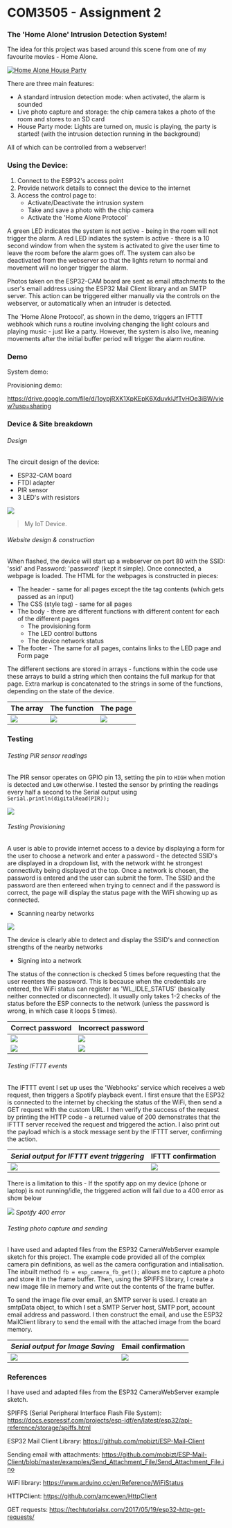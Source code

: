 # COM3505 - Assignment 2

### The 'Home Alone' Intrusion Detection System!


The idea for this project was based around this scene from one of my favourite movies - Home Alone. 

[![Home Alone House Party](https://img.youtube.com/vi/_NrfND5KGtk/0.jpg)](https://www.youtube.com/watch?v=_NrfND5KGtk "Home Alone House Party")

There are three main features:
- A standard intrusion detection mode: when activated, the alarm is sounded
- Live photo capture and storage: the chip camera takes a photo of the room and stores to an SD card
- House Party mode: Lights are turned on, music is playing, the party is started! (with the intrusion detection running in the background)

All of which can be controlled from a webserver!

### Using the Device:

1. Connect to the ESP32's access point
2. Provide network details to connect the device to the internet
3. Access the control page to:
    - Activate/Deactivate the intrusion system
    - Take and save a photo with the chip camera
    - Activate the 'Home Alone Protocol'

A green LED indicates the system is not active - being in the room will not trigger the alarm. A red LED indiates the system is active - there is a 10 second window from when the system is activated to give the user time to leave the room before the alarm goes off. The system can also be deactivated from the webserver so that the lights return to normal and movement will no longer trigger the alarm.

Photos taken on the ESP32-CAM board are sent as email attachments to the user's email address using the ESP32 Mail Client library and an SMTP server. This action can be triggered either manually via the controls on the webserver, or automatically when an intruder is detected.

The 'Home Alone Protocol', as shown in the demo, triggers an IFTTT webhook which runs a routine involving changing the light colours and playing music - just like a party. However, the system is also live, meaning movements after the initial buffer period will trigger the alarm routine.


### Demo

System demo:



Provisioning demo:

https://drive.google.com/file/d/1oypjRXK1XpKEpK6XduvklJfTvHOe3iBW/view?usp=sharing

### Device & Site breakdown

###### Design

The circuit design of the device:
- ESP32-CAM board
- FTDI adapter
- PIR sensor
- 3 LED's with resistors

![](https://i.imgur.com/9zX1iqD.jpg)

> My IoT Device.

###### Website design & construction

When flashed, the device will start up a webserver on port 80 with the SSID: 'ssid' and Password: 'password' (kept it simple). Once connected, a webpage is loaded. The HTML for the webpages is constructed in pieces:
- The header - same for all pages except the tite tag contents (which gets passed as an input)
- The CSS (style tag) - same for all pages
- The body - there are different functions with different content for each of the different pages
    - The provisioning form
    - The LED control buttons
    - The device network status
- The footer - The same for all pages, contains links to the LED page and Form page

The different sections are stored in arrays - functions within the code use these arrays to build a string which then contains the full markup for that page. Extra markup is concatenated to the strings in some of the functions, depending on the state of the device.

The array  | The function | The page
------------- | ------------- | ------------
![](https://i.imgur.com/if3jPMo.png) | ![](https://i.imgur.com/Tp3Bt7S.png) | ![](https://i.imgur.com/lnXk7jn.png)

### Testing

###### Testing PIR sensor readings

The PIR sensor operates on GPIO pin 13, setting the pin to `HIGH` when motion is detected and `LOW` otherwise. I tested the sensor by printing the readings every half a second to the Serial output using `Serial.println(digitalRead(PIR));`

![](https://i.imgur.com/HJM1TZa.jpg)


###### Testing Provisioning

A user is able to provide internet access to a device by displaying a form for the user to choose a network and enter a password - the detected SSID's are displayed in a dropdown list, with the network witht he strongest connectivity being displayed at the top. Once a network is chosen, the password is entered and the user can submit the form. The SSID and the password are then entereed when trying to cennect and if the password is correct, the page will display the status page with the WiFi showing up as connected.

- Scanning nearby networks

![](https://i.imgur.com/HJM1TZa.jpg)

The device is clearly able to detect and display the SSID's and connection strengths of the nearby networks

- Signing into a network

The status of the connection is checked 5 times before requesting that the user reenters the password. This is because when the credentials are entered, the WiFi status can register as 'WL_IDLE_STATUS' (basically neither connected or disconnected). It usually only takes 1-2 checks of the status before the ESP connects to the network (unless the password is wrong, in which case it loops 5 times).

Correct password  | Incorrect password
------------- | -------------
![](https://i.imgur.com/jGh6yPW.png) | ![](https://i.imgur.com/lX4a29X.png)
![](https://i.imgur.com/hZ59kk7.jpg) | ![](https://i.imgur.com/qWMoZEl.jpg)


###### Testing IFTTT events

The IFTTT event I set up uses the 'Webhooks' service which receives a web request, then triggers a Spotify playback event. I first ensure that the ESP32 is connected to the internet by checking the status of the WiFi, then send a GET request with the custom URL. I then verify the success of the request by printing the HTTP code - a returned value of 200 demonstrates that the IFTTT server received the request and triggered the action. I also print out the payload which is a stock message sent by the IFTTT server, confirming the action.

*Serial output for IFTTT event triggering*  | IFTTT confirmation
----------------------------------- | ----------------------------------
![](https://i.imgur.com/uvJjbIl.png) | ![](https://i.imgur.com/Bk7UDib.png)


There is a limitation to this - If the spotify app on my device (phone or laptop) is not running/idle, the triggered action will fail due to a 400 error as show below

![](https://i.imgur.com/sdFJrXb.png)
*Spotify 400 error*


###### Testing photo capture and sending

I have used and adapted files from the ESP32 CameraWebServer example sketch for this project. The example code provided all of the complex camera pin definitions, as well as the camera configuration and intialisation. The inbuilt method `fb = esp_camera_fb_get();` allows me to capture a photo and store it in the frame buffer. Then, using the SPIFFS library, I create a new image file in memory and write out the contents of the frame buffer.

To send the image file over email, an SMTP server is used. I create an smtpData object, to which I set a SMTP Server host, SMTP port, account email address and password. I then construct the email, and use the ESP32 MailClient library to send the email with the attached image from the board memory.

*Serial output for Image Saving*  | Email confirmation
----------------------------------- | ----------------------------------
![](https://i.imgur.com/uvJjbIl.png) | ![](https://i.imgur.com/Bk7UDib.png)



### References

I have used and adapted files from the ESP32 CameraWebServer example sketch.

SPIFFS (Serial Peripheral Interface Flash File System):
https://docs.espressif.com/projects/esp-idf/en/latest/esp32/api-reference/storage/spiffs.html

ESP32 Mail Client Library:
https://github.com/mobizt/ESP-Mail-Client

Sending email with attachments:
https://github.com/mobizt/ESP-Mail-Client/blob/master/examples/Send_Attachment_File/Send_Attachment_File.ino

WiFi library:
https://www.arduino.cc/en/Reference/WiFiStatus

HTTPClient:
https://github.com/amcewen/HttpClient

GET requests:
https://techtutorialsx.com/2017/05/19/esp32-http-get-requests/
